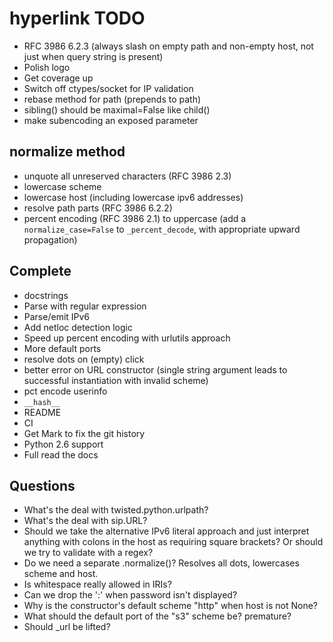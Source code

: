 # hyperlink TODO

* RFC 3986 6.2.3 (always slash on empty path and non-empty host, not
  just when query string is present)
* Polish logo
* Get coverage up
* Switch off ctypes/socket for IP validation
* rebase method for path (prepends to path)
* sibling() should be maximal=False like child()
* make subencoding an exposed parameter

## normalize method

* unquote all unreserved characters (RFC 3986 2.3)
* lowercase scheme
* lowercase host (including lowercase ipv6 addresses)
* resolve path parts (RFC 3986 6.2.2)
* percent encoding (RFC 3986 2.1) to uppercase (add a
  `normalize_case=False` to `_percent_decode`, with appropriate upward
  propagation)


## Complete

* docstrings
* Parse with regular expression
* Parse/emit IPv6
* Add netloc detection logic
* Speed up percent encoding with urlutils approach
* More default ports
* resolve dots on (empty) click
* better error on URL constructor (single string argument leads to successful instantiation with invalid scheme)
* pct encode userinfo
* `__hash__`
* README
* CI
* Get Mark to fix the git history
* Python 2.6 support
* Full read the docs

## Questions

* What's the deal with twisted.python.urlpath?
* What's the deal with sip.URL?
* Should we take the alternative IPv6 literal approach and just
  interpret anything with colons in the host as requiring square
  brackets? Or should we try to validate with a regex?
* Do we need a separate .normalize()? Resolves all dots, lowercases scheme and host.
* Is whitespace really allowed in IRIs?
* Can we drop the ':' when password isn't displayed?
* Why is the constructor's default scheme "http" when host is not None?
* What should the default port of the "s3" scheme be? premature?
* Should _url be lifted?
